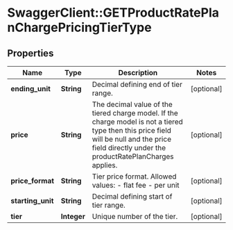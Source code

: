 # SwaggerClient::GETProductRatePlanChargePricingTierType

## Properties
Name | Type | Description | Notes
------------ | ------------- | ------------- | -------------
**ending_unit** | **String** | Decimal defining end of tier range.  | [optional] 
**price** | **String** | The decimal value of the tiered charge model. If the charge model is not a tiered type then this price field will be null and the price field directly under the productRatePlanCharges applies.  | [optional] 
**price_format** | **String** | Tier price format.  Allowed values: - flat fee  - per unit  | [optional] 
**starting_unit** | **String** | Decimal defining start of tier range.  | [optional] 
**tier** | **Integer** | Unique number of the tier.  | [optional] 


